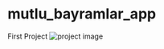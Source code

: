 # mutlu_bayramlar_app
First Project
![project image](https://user-images.githubusercontent.com/77343458/143688410-b988343d-2042-4c51-8d3a-68e4054b0b3f.png)
